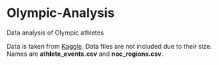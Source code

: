 # Olympic-Analysis
Data analysis of Olympic athletes

Data is taken from [Kaggle](https://www.kaggle.com/heesoo37/120-years-of-olympic-history-athletes-and-results).
Data files are not included due to their size. Names are **athlete_events.csv** and **noc_regions.csv**.
